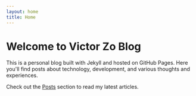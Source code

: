 ```yaml
---
layout: home
title: Home
---
```


# Welcome to Victor Zo Blog

This is a personal blog built with Jekyll and hosted on GitHub Pages. Here you'll find posts about technology, development, and various thoughts and experiences.

Check out the [Posts](/posts) section to read my latest articles.